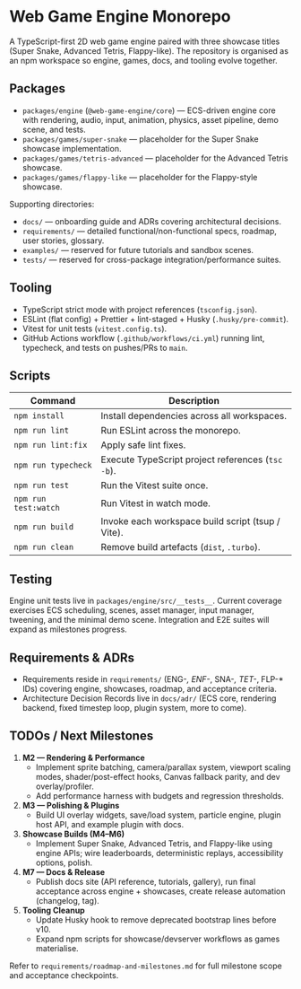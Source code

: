 # Web Game Engine Monorepo

A TypeScript-first 2D web game engine paired with three showcase titles (Super Snake, Advanced Tetris, Flappy-like). The repository is organised as an npm workspace so engine, games, docs, and tooling evolve together.

## Packages

- `packages/engine` (`@web-game-engine/core`) — ECS-driven engine core with rendering, audio, input, animation, physics, asset pipeline, demo scene, and tests.
- `packages/games/super-snake` — placeholder for the Super Snake showcase implementation.
- `packages/games/tetris-advanced` — placeholder for the Advanced Tetris showcase.
- `packages/games/flappy-like` — placeholder for the Flappy-style showcase.

Supporting directories:

- `docs/` — onboarding guide and ADRs covering architectural decisions.
- `requirements/` — detailed functional/non-functional specs, roadmap, user stories, glossary.
- `examples/` — reserved for future tutorials and sandbox scenes.
- `tests/` — reserved for cross-package integration/performance suites.

## Tooling

- TypeScript strict mode with project references (`tsconfig.json`).
- ESLint (flat config) + Prettier + lint-staged + Husky (`.husky/pre-commit`).
- Vitest for unit tests (`vitest.config.ts`).
- GitHub Actions workflow (`.github/workflows/ci.yml`) running lint, typecheck, and tests on pushes/PRs to `main`.

## Scripts

| Command              | Description                                       |
| -------------------- | ------------------------------------------------- |
| `npm install`        | Install dependencies across all workspaces.       |
| `npm run lint`       | Run ESLint across the monorepo.                   |
| `npm run lint:fix`   | Apply safe lint fixes.                            |
| `npm run typecheck`  | Execute TypeScript project references (`tsc -b`). |
| `npm run test`       | Run the Vitest suite once.                        |
| `npm run test:watch` | Run Vitest in watch mode.                         |
| `npm run build`      | Invoke each workspace build script (tsup / Vite). |
| `npm run clean`      | Remove build artefacts (`dist`, `.turbo`).        |

## Testing

Engine unit tests live in `packages/engine/src/__tests__`. Current coverage exercises ECS scheduling, scenes, asset manager, input manager, tweening, and the minimal demo scene. Integration and E2E suites will expand as milestones progress.

## Requirements & ADRs

- Requirements reside in `requirements/` (ENG-_, ENF-_, SNA-_, TET-_, FLP-\* IDs) covering engine, showcases, roadmap, and acceptance criteria.
- Architecture Decision Records live in `docs/adr/` (ECS core, rendering backend, fixed timestep loop, plugin system, more to come).

## TODOs / Next Milestones

1. **M2 — Rendering & Performance**
   - Implement sprite batching, camera/parallax system, viewport scaling modes, shader/post-effect hooks, Canvas fallback parity, and dev overlay/profiler.
   - Add performance harness with budgets and regression thresholds.
2. **M3 — Polishing & Plugins**
   - Build UI overlay widgets, save/load system, particle engine, plugin host API, and example plugin with docs.
3. **Showcase Builds (M4–M6)**
   - Implement Super Snake, Advanced Tetris, and Flappy-like using engine APIs; wire leaderboards, deterministic replays, accessibility options, polish.
4. **M7 — Docs & Release**
   - Publish docs site (API reference, tutorials, gallery), run final acceptance across engine + showcases, create release automation (changelog, tag).
5. **Tooling Cleanup**
   - Update Husky hook to remove deprecated bootstrap lines before v10.
   - Expand npm scripts for showcase/devserver workflows as games materialise.

Refer to `requirements/roadmap-and-milestones.md` for full milestone scope and acceptance checkpoints.
